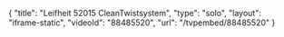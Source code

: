 {
    "title": "Leifheit  52015 CleanTwistsystem",
    "type": "solo",
    "layout": "iframe-static",
    "videoId": "88485520",
    "url": "\/tvpembed\/88485520"
}